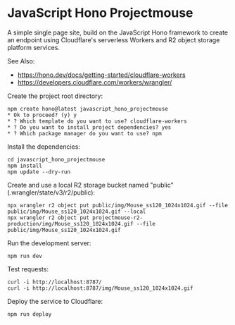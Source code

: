 # JavaScript Hono Projectmouse

A simple single page site, build on the JavaScript Hono framework to create an endpoint using Cloudflare's serverless Workers and R2 object storage platform services.

See Also:

* https://hono.dev/docs/getting-started/cloudflare-workers
* https://developers.cloudflare.com/workers/wrangler/


Create the project root directory:

```shell
npm create hono@latest javascript_hono_projectmouse
* Ok to proceed? (y) y
* ? Which template do you want to use? cloudflare-workers
* ? Do you want to install project dependencies? yes
* ? Which package manager do you want to use? npm
```

Install the dependencies:

```shell
cd javascript_hono_projectmouse
npm install
npm update --dry-run
```

Create and use a local R2 storage bucket named "public" (.wrangler/state/v3/r2/public):

```shell
npx wrangler r2 object put public/img/Mouse_ss120_1024x1024.gif --file public/img/Mouse_ss120_1024x1024.gif --local
npx wrangler r2 object put projectmouse-r2-production/img/Mouse_ss120_1024x1024.gif --file public/img/Mouse_ss120_1024x1024.gif
```

Run the development server:

```shell
npm run dev
```

Test requests:

```shell
curl -i http://localhost:8787/
curl -i http://localhost:8787/img/Mouse_ss120_1024x1024.gif
```

Deploy the service to Cloudflare:

```shell
npm run deploy
```
